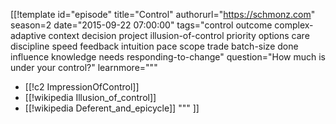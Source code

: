 [[!template id="episode"
title="Control"
authorurl="https://schmonz.com"
season=2
date="2015-09-22 07:00:00"
tags="control outcome complex-adaptive context decision project illusion-of-control priority options care discipline speed feedback intuition pace scope trade batch-size done influence knowledge needs responding-to-change"
question="How much is under your control?"
learnmore="""
- [[!c2 ImpressionOfControl]]
- [[!wikipedia Illusion_of_control]]
- [[!wikipedia Deferent_and_epicycle]]
"""
]]
